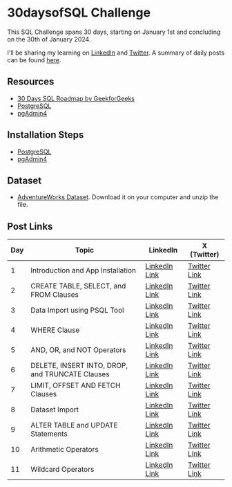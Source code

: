 # 30daysofSQL Challenge
This SQL Challenge spans 30 days, starting on January 1st and concluding on the 30th of January 2024.

I'll be sharing my learning on [LinkedIn](https://www.linkedin.com/in/yusufokunlola/) and [Twitter](https://twitter.com/yaokunlola).
A summary of daily posts can be found [here](https://docs.google.com/document/d/1eMcrvgagJM3xtbZc4a1KDpIkQGHYNNlk4tAM8DUGk7E/edit?usp=sharing).

## Resources
- [30 Days SQL Roadmap by GeekforGeeks](https://www.geeksforgeeks.org/30-days-of-sql-from-basic-to-advanced-level/)
- [PostgreSQL](https://www.postgresql.org/download/)
- [pgAdmin4](https://www.pgadmin.org/download/pgadmin-4-windows/)

## Installation Steps
- [PostgreSQL](https://www.postgresqltutorial.com/postgresql-getting-started/install-postgresql/)
- [pgAdmin4](https://www.how2shout.com/how-to/2-ways-to-install-pgadmin-4-on-windows-11-or-10.html)

## Dataset
- [AdventureWorks Dataset](https://github.com/yusufokunlola/30daysofSQL/blob/main/AdventureWorks_dataset.zip). Download it on your computer and unzip the file.

## Post Links
| Day | Topic | LinkedIn | X (Twitter) |
|----------|----------|----------|----------|
| 1    | Introduction and App Installation     | [LinkedIn Link](https://www.linkedin.com/posts/yusufokunlola_30daysofsql-datamanagement-day1-activity-7147650421707198464-fMX9)     | [Twitter Link](https://x.com/yaokunlola/status/1741888701070737750)  |
| 2    | CREATE TABLE, SELECT, and FROM Clauses     | [LinkedIn Link](https://www.linkedin.com/posts/yusufokunlola_30daysofsql-sql-dataanalysis-activity-7147813762983460864-ujAt)     | [Twitter Link](https://x.com/yaokunlola/status/1742048071410946160)      |
| 3    | Data Import using PSQL Tool  | [LinkedIn Link](https://www.linkedin.com/posts/yusufokunlola_30daysofsql-sql-dataanalysis-activity-7148206371639881728-cH-e)      | [Twitter Link](https://x.com/yaokunlola/status/1742427169878401075)       |
| 4    | WHERE Clause   | [LinkedIn Link](https://www.linkedin.com/posts/yusufokunlola_30daysofsql-sql-dataanalysis-activity-7148568294680170496-DxNx)       | [Twitter Link](https://x.com/yaokunlola/status/1742803378923589973)      |
| 5    | AND, OR, and NOT Operators     | [LinkedIn Link](https://www.linkedin.com/posts/yusufokunlola_30daysofsql-sql-dataanalysis-activity-7148916066813956096-AJ4C)    | [Twitter Link ](https://x.com/yaokunlola/status/1743118832611266962)  |
| 6    | DELETE, INSERT INTO, DROP, and TRUNCATE Clauses      | [LinkedIn Link](https://www.linkedin.com/posts/yusufokunlola_30daysofsql-sql-dataanalysis-activity-7149293513434660864-sVJL)      | [Twitter Link](https://x.com/yaokunlola/status/1743431315620589684) |
| 7    | LIMIT, OFFSET AND FETCH Clauses       | [LinkedIn Link](https://www.linkedin.com/posts/yusufokunlola_30daysofsql-sql-dataanalysis-activity-7149664436557926400-oE8c)      | [Twitter Link](https://x.com/yaokunlola/status/1743899239975907611)   |
| 8    | Dataset Import      | [LinkedIn Link](https://www.linkedin.com/posts/yusufokunlola_30daysofsql-queries-postgresql-activity-7150018310351323136-hFfI)  |  [Twitter Link](https://x.com/yaokunlola/status/1744216384228192716)    |
| 9    | ALTER TABLE and UPDATE Statements   | [LinkedIn Link](https://www.linkedin.com/posts/yusufokunlola_30daysofsql-sql-dataanalysis-activity-7150380783780671489-E2gd)  |  [Twitter Link](https://x.com/yaokunlola/status/1744551752169378234)      |
| 10 | Arithmetic Operators | [LinkedIn Link](https://www.linkedin.com/posts/yusufokunlola_30daysofsql-30daysofsql-sql-activity-7150749368071946240-CUrH) | [Twitter Link](https://x.com/yaokunlola/status/1744985349246316571) |
| 11 | Wildcard Operators | [LinkedIn Link](https://www.linkedin.com/posts/yusufokunlola_30daysofsql-30daysofsql-sql-activity-7151098491698630656-Wu6J) | [Twitter Link](https://x.com/yaokunlola/status/1745333636809847199) |
